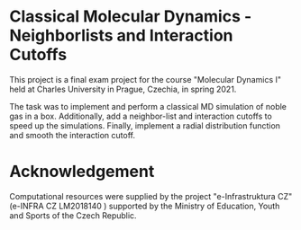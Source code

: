 # Classical Molecular Dynamics - Neighborlists and Interaction Cutoffs
This project is a final exam project for the course "Molecular Dynamics I" held at Charles University in Prague, Czechia, in spring 2021.

The task was to implement and perform a classical MD simulation of noble gas in a box. Additionally, add a neighbor-list and interaction cutoffs to speed up the simulations. Finally, implement a radial distribution function and smooth the interaction cutoff.

# Acknowledgement
Computational resources were supplied by the project "e-Infrastruktura CZ" (e-INFRA CZ LM2018140 ) supported by the Ministry of Education, Youth and Sports of the Czech Republic.
